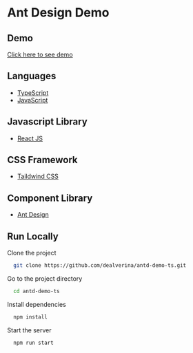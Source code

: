 # Ant Design Demo

## Demo

[Click here to see demo](https://dealverina-antd-demo-ts.netlify.app)

## Languages 

- [TypeScript](https://www.typescriptlang.org)
- [JavaScript](https://www.javascript.com)

## Javascript Library

 - [React JS](https://reactjs.org/)

## CSS Framework

- [Taildwind CSS](https://tailwindcss.com/)

## Component Library

- [Ant Design](https://ant.design)

## Run Locally

Clone the project

```bash
  git clone https://github.com/dealverina/antd-demo-ts.git
```

Go to the project directory

```bash
  cd antd-demo-ts
```

Install dependencies

```bash
  npm install
```

Start the server

```bash
  npm run start
```